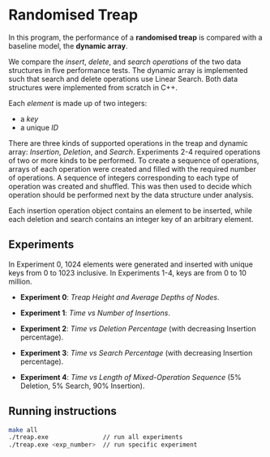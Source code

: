 # Randomised Treap

In this program, the performance of a **randomised treap** is compared with a baseline model, the
**dynamic array**.

We compare the *insert*, *delete*, and *search operations* of the two data structures in five
performance tests.
The dynamic array is implemented such that search and delete operations use Linear Search.
Both data structures were implemented from scratch in C++.

Each *element* is made up of two integers:
- a *key*
- a unique *ID*

There are three kinds of supported operations in the treap and dynamic array: *Insertion*, *Deletion*,
and *Search*. Experiments 2-4 required operations of two or more kinds to be performed.
To create a sequence of operations, arrays of each operation were created and filled with the
required number of operations. A sequence of integers corresponding to each type of operation was
created and shuffled. This was then used to decide which operation should be performed next by the
data structure under analysis.

Each insertion operation object contains an element to be inserted, while each deletion and search
contains an integer key of an arbitrary element.

## Experiments

In Experiment 0, 1024 elements were generated and inserted with unique keys from 0 to 1023 inclusive.
In Experiments 1-4, keys are from 0 to 10 million.

- **Experiment 0**: *Treap Height and Average Depths of Nodes*.

- **Experiment 1**: *Time vs Number of Insertions*.

- **Experiment 2**: *Time vs Deletion Percentage* (with decreasing Insertion percentage).

- **Experiment 3**: *Time vs Search Percentage* (with decreasing Insertion percentage).

- **Experiment 4**: *Time vs Length of Mixed-Operation Sequence* (5% Deletion, 5% Search, 90% Insertion).

## Running instructions

``` bash
make all
./treap.exe               // run all experiments
./treap.exe <exp_number>  // run specific experiment
```
